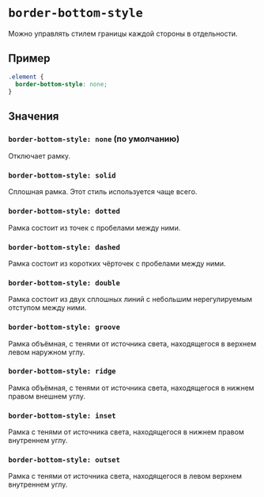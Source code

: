 # `border-bottom-style`

Можно управлять стилем границы каждой стороны в отдельности.

## Пример

```css
.element {
  border-bottom-style: none;
}
```

## Значения

### `border-bottom-style: none` (по умолчанию)

Отключает рамку.

### `border-bottom-style: solid`

Сплошная рамка. Этот стиль используется чаще всего.

### `border-bottom-style: dotted`

Рамка состоит из точек с пробелами между ними.

### `border-bottom-style: dashed`

Рамка состоит из коротких чёрточек с пробелами между ними.

### `border-bottom-style: double`

Рамка состоит из двух сплошных линий с небольшим нерегулируемым отступом между ними.

### `border-bottom-style: groove`

Рамка объёмная, с тенями от источника света, находящегося в верхнем левом наружном углу.

### `border-bottom-style: ridge`

Рамка объёмная, с тенями от источника света, находящегося в нижнем правом внешнем углу.

### `border-bottom-style: inset`

Рамка с тенями от источника света, находящегося в нижнем правом внутреннем углу.

### `border-bottom-style: outset`

Рамка с тенями от источника света, находящегося в левом верхнем внутреннем углу.
